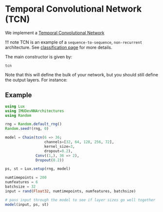 # Temporal Convolutional Network (TCN)
We implement a [Temporal Convolutional Network](https://arxiv.org/abs/1608.08242)

!!! note
    TCN is an example of a `sequence-to-sequence`, `non-recurrent` architecture. See [classification page](@ref "Classification of NN architectures for temporal data") for more details.

The main constructor is given by:

```@docs
tcn
```

Note that this will define the bulk of your network, but you should still define the output layers. For instance:

## Example

```julia
using Lux
using IMUDevNNArchitectures
using Random

rng = Random.default_rng()
Random.seed!(rng, 0)

model = Chain(tcn(6 => 36;
                  channels=[32, 64, 128, 256, 72],
                  kernel_size=3,
                  dropout=0.2),
              Conv((1,), 36 => 2),
              Dropout(0.2))

ps, st = Lux.setup(rng, model)

numtimepoints = 200
numfeatures = 6
batchsize = 32
input = rand(Float32, numtimepoints, numfeatures, batchsize)

# pass input through the model to see if layer sizes go well together
model(input, ps, st)
```

